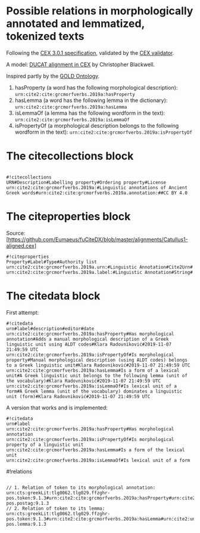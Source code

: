 # Possible relations in morphologically annotated and lemmatized, tokenized texts

Following the [CEX 3.0.1 specification](https://github.com/cite-architecture/citedx/blob/master/docs/CEX-spec-3.0.1.md), validated by the [CEX validator](https://github.com/cite-architecture/citedx#validating-and-contributing-your-own-libraries).

A model: [DUCAT alignment in CEX](https://github.com/Eumaeus/fuCiteDX/blob/master/alignments/Catullus1-aligned.cex) by Christopher Blackwell.

Inspired partly by the [GOLD Ontology](http://linguistics-ontology.org/version).

1. hasProperty (a word has the following morphological description): `urn:cite2:cite:grcmorfverbs.2019a:hasProperty`
2. hasLemma (a word has the following lemma in the dictionary): `urn:cite2:cite:grcmorfverbs.2019a:hasLemma`
3. isLemmaOf (a lemma has the following wordform in the text): `urn:cite2:cite:grcmorfverbs.2019a:isLemmaOf`
4. isPropertyOf (a morphological description belongs to the following wordform in the text): `urn:cite2:cite:grcmorfverbs.2019a:isPropertyOf`

# The citecollections block

```

#!citecollections
URN#Description#Labelling property#Ordering property#License
urn:cite2:cite:grcmorfverbs.2019a:#Linguistic annotations of Ancient Greek words#urn:cite2:cite:grcmorfverbs.2019a.annotation:##CC BY 4.0

```
# The citeproperties block

Source: [https://github.com/Eumaeus/fuCiteDX/blob/master/alignments/Catullus1-aligned.cex]

```
#!citeproperties
Property#Label#Type#Authority list
urn:cite2:cite:grcmorfverbs.2019a.urn:#Linguistic Annotation#Cite2Urn#
urn:cite2:cite:grcmorfverbs.2019a.label:#Linguistic Annotation#String#

```

# The citedata block

First attempt:

```
#!citedata
urn#label#description#editor#date
urn:cite2:cite:grcmorfverbs.2019a:hasProperty#Has morphological annotation#Adds a manual morphological description of a Greek linguistic unit using ALDT codes#Klara Radovniković#2019-11-07 21:49:59 UTC
urn:cite2:cite:grcmorfverbs.2019a:isPropertyOf#Is morphological property#Manual morphological description (using ALDT codes) belongs to a Greek linguistic unit#Klara Radovniković#2019-11-07 21:49:59 UTC
urn:cite2:cite:grcmorfverbs.2019a:hasLemma#Is a form of a lexical unit#A Greek linguistic unit belongs to the following lemma (unit of the vocabulary)#Klara Radovniković#2019-11-07 21:49:59 UTC
urn:cite2:cite:grcmorfverbs.2019a:isLemmaOf#Is lexical unit of a form#A Greek lemma (unit of the vocabulary) dominates a linguistic unit (form)#Klara Radovniković#2019-11-07 21:49:59 UTC

```

A version that works and is implemented:

```
#!citedata
urn#label
urn:cite2:cite:grcmorfverbs.2019a:hasProperty#Has morphological annotation
urn:cite2:cite:grcmorfverbs.2019a:isPropertyOf#Is morphological property of a linguistic unit
urn:cite2:cite:grcmorfverbs.2019a:hasLemma#Is a form of the lexical unit
urn:cite2:cite:grcmorfverbs.2019a:isLemmaOf#Is lexical unit of a form
```

#!relations

```

// 1. Relation of token to its morphological annotation:
urn:cts:greekLit:tlg0062.tlg029.ffzghr-pos.token:9.1.3#urn:cite2:cite:grcmorfverbs.2019a:hasProperty#urn:cite2:unizghrpos:tlg0062.tlg029.ffzghr-pos.postag:9.1.3
// 2. Relation of token to its lemma:
urn:cts:greekLit:tlg0062.tlg029.ffzghr-pos.token:9.1.3#urn:cite2:cite:grcmorfverbs.2019a:hasLemma#urn:cite2:unizghrpos:tlg0062.tlg029.ffzghr-pos.lemma:9.1.3

```
